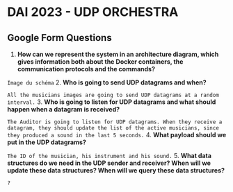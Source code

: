 # DAI 2023 - UDP ORCHESTRA
## Google Form Questions

1. **How can we represent the system in an architecture diagram, which gives information both about the Docker containers, the communication protocols and the commands?**

```Image du schéma```
2.  **Who is going to send UDP datagrams and when?**

```All the musicians images are going to send UDP datagrams at a random interval.```
3. **Who is going to listen for UDP datagrams and what should happen when a datagram is received?**

```The Auditor is going to listen for UDP datagrams. When they receive a datagram, they should update the list of the active musicians, since they produced a sound in the last 5 seconds.```
4. **What payload should we put in the UDP datagrams?**

```The ID of the musician, his instrument and his sound.```
5. **What data structures do we need in the UDP sender and receiver? When will we update these data structures? When will we query these data structures?**

```?```
